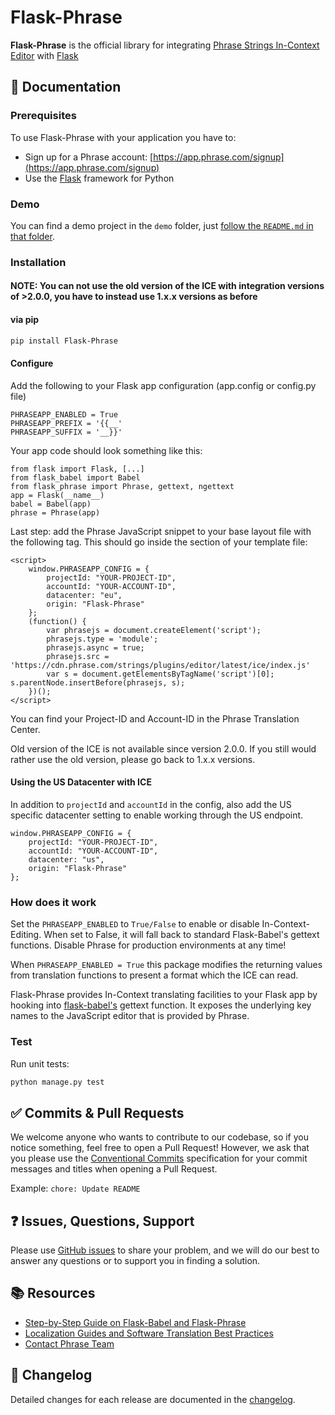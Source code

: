 # Flask-Phrase

**Flask-Phrase** is the official library for integrating [Phrase Strings In-Context Editor](https://support.phrase.com/hc/en-us/articles/5784095916188-In-Context-Editor-Strings) with [Flask](https://flask.palletsprojects.com/en/3.0.x/)

## :scroll: Documentation

### Prerequisites

To use Flask-Phrase with your application you have to:

- Sign up for a Phrase account: [https://app.phrase.com/signup](https://app.phrase.com/signup)
- Use the [Flask](https://flask.palletsprojects.com/en/3.0.x/) framework for Python

### Demo

You can find a demo project in the `demo` folder, just [follow the `README.md` in that folder](https://github.com/phrase/Flask-Phrase/tree/master/demo).

### Installation

#### NOTE: You can not use the old version of the ICE with integration versions of >2.0.0, you have to instead use 1.x.x versions as before

#### via pip

```bash
pip install Flask-Phrase
```

#### Configure

Add the following to your Flask app configuration (app.config or config.py file)

    PHRASEAPP_ENABLED = True
    PHRASEAPP_PREFIX = '{{__'
    PHRASEAPP_SUFFIX = '__}}'

Your app code should look something like this:

    from flask import Flask, [...]
    from flask_babel import Babel
    from flask_phrase import Phrase, gettext, ngettext
    app = Flask(__name__)
    babel = Babel(app)
    phrase = Phrase(app)

Last step: add the Phrase JavaScript snippet to your base layout file with the following tag. This should go inside the <head> section of your template file:

    <script>
        window.PHRASEAPP_CONFIG = {
            projectId: "YOUR-PROJECT-ID",
            accountId: "YOUR-ACCOUNT-ID",
            datacenter: "eu",
            origin: "Flask-Phrase"
        };
        (function() {
            var phrasejs = document.createElement('script');
            phrasejs.type = 'module';
            phrasejs.async = true;
            phrasejs.src = 'https://cdn.phrase.com/strings/plugins/editor/latest/ice/index.js'
            var s = document.getElementsByTagName('script')[0]; s.parentNode.insertBefore(phrasejs, s);
        })();
    </script>

You can find your Project-ID and Account-ID in the Phrase Translation Center.

Old version of the ICE is not available since version 2.0.0. If you still would rather use the old version, please go back to 1.x.x versions.

#### Using the US Datacenter with ICE

In addition to `projectId` and `accountId` in the config, also add the US specific datacenter setting to enable working through the US endpoint.

```
window.PHRASEAPP_CONFIG = {
    projectId: "YOUR-PROJECT-ID",
    accountId: "YOUR-ACCOUNT-ID",
    datacenter: "us",
    origin: "Flask-Phrase"
};
```

### How does it work

Set the `PHRASEAPP_ENABLED` to `True/False` to enable or disable In-Context-Editing. When set to False, it will fall back to standard Flask-Babel's gettext functions. Disable Phrase for production environments at any time!

When `PHRASEAPP_ENABLED = True` this package modifies the returning values from translation functions to present a format which the ICE can read.

Flask-Phrase provides In-Context translating facilities to your Flask app by hooking into [flask-babel's](https://pypi.org/project/flask-babel/) gettext function. It exposes the underlying key names to the JavaScript editor that is provided by Phrase.

### Test

Run unit tests:

```bash
python manage.py test
```

## :white_check_mark: Commits & Pull Requests

We welcome anyone who wants to contribute to our codebase, so if you notice something, feel free to open a Pull Request! However, we ask that you please use the [Conventional Commits](https://www.conventionalcommits.org/en/v1.0.0/) specification for your commit messages and titles when opening a Pull Request.

Example: `chore: Update README`

## :question: Issues, Questions, Support

Please use [GitHub issues](https://github.com/phrase/Flask-Phrase/issues) to share your problem, and we will do our best to answer any questions or to support you in finding a solution.

## :books: Resources

- [Step-by-Step Guide on Flask-Babel and Flask-Phrase](https://phrase.com/blog/posts/python-localization-for-flask-applications/)
- [Localization Guides and Software Translation Best Practices](http://phrase.com/blog/)
- [Contact Phrase Team](https://phrase.com/en/contact)

## :memo: Changelog

Detailed changes for each release are documented in the [changelog](https://github.com/phrase/Flask-Phrase/releases).
